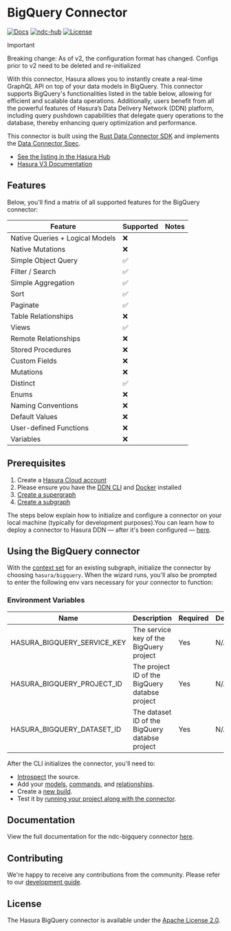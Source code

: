# BigQuery Connector

[![Docs](https://img.shields.io/badge/docs-v3.x-brightgreen.svg?style=flat)](https://hasura.io/docs/3.0)
[![ndc-hub](https://img.shields.io/badge/ndc--hub-bigquery-blue.svg?style=flat)](https://hasura.io/connectors/bigquery)
[![License](https://img.shields.io/badge/license-Apache--2.0-purple.svg?style=flat)](LICENSE.txt)

> [!IMPORTANT]
> Breaking change: As of v2, the configuration format has changed. Configs prior to v2 need to be deleted and re-initialized

With this connector, Hasura allows you to instantly create a real-time GraphQL API on top of your data models in
BigQuery. This connector supports BigQuery's functionalities listed in the table below, allowing for efficient and
scalable data operations. Additionally, users benefit from all the powerful features of Hasura’s Data Delivery Network
(DDN) platform, including query pushdown capabilities that delegate query operations to the database, thereby enhancing
query optimization and performance.

This connector is built using the [Rust Data Connector SDK](https://github.com/hasura/ndc-hub#rusk-sdk) and implements
the [Data Connector Spec](https://github.com/hasura/ndc-spec).

- [See the listing in the Hasura Hub](https://hasura.io/connectors/bigquery)
- [Hasura V3 Documentation](https://hasura.io/docs/3.0/)

## Features

Below, you'll find a matrix of all supported features for the BigQuery connector:

| Feature                         | Supported | Notes |
| ------------------------------- | --------- | ----- |
| Native Queries + Logical Models | ❌        |       |
| Native Mutations                | ❌        |       |
| Simple Object Query             | ✅        |       |
| Filter / Search                 | ✅        |       |
| Simple Aggregation              | ✅        |       |
| Sort                            | ✅        |       |
| Paginate                        | ✅        |       |
| Table Relationships             | ❌        |       |
| Views                           | ✅        |       |
| Remote Relationships            | ❌        |       |
| Stored Procedures               | ❌        |       |
| Custom Fields                   | ❌        |       |
| Mutations                       | ❌        |       |
| Distinct                        | ✅        |       |
| Enums                           | ❌        |       |
| Naming Conventions              | ❌        |       |
| Default Values                  | ❌        |       |
| User-defined Functions          | ❌        |       |
| Variables                       | ❌        |       |

## Prerequisites

1. Create a [Hasura Cloud account](https://console.hasura.io)
2. Please ensure you have the [DDN CLI](https://hasura.io/docs/3.0/cli/installation) and
   [Docker](https://docs.docker.com/engine/install/) installed
3. [Create a supergraph](https://hasura.io/docs/3.0/getting-started/init-supergraph)
4. [Create a subgraph](https://hasura.io/docs/3.0/getting-started/init-subgraph)

The steps below explain how to initialize and configure a connector on your local machine (typically for development
purposes).You can learn how to deploy a connector to Hasura DDN — after it's been configured —
[here](https://hasura.io/docs/3.0/getting-started/deployment/deploy-a-connector).

## Using the BigQuery connector

With the [context set](https://hasura.io/docs/3.0/cli/commands/ddn_context_set/) for an existing subgraph, initialize
the connector by choosing `hasura/bigquery`. When the wizard runs, you'll also be prompted to enter the following env
vars necessary for your connector to function:

### Environment Variables

| Name                        | Description                                    | Required | Default |
| --------------------------- | ---------------------------------------------- | -------- | ------- |
| HASURA_BIGQUERY_SERVICE_KEY | The service key of the BigQuery project        | Yes      | N/A     |
| HASURA_BIGQUERY_PROJECT_ID  | The project ID of the BigQuery databse project | Yes      | N/A     |
| HASURA_BIGQUERY_DATASET_ID  | The dataset ID of the BigQuery databse project | Yes      | N/A     |

After the CLI initializes the connector, you'll need to:

- [Introspect](https://hasura.io/docs/3.0/cli/commands/ddn_connector_introspect) the source.
- Add your [models](https://hasura.io/docs/3.0/cli/commands/ddn_model_add),
  [commands](https://hasura.io/docs/3.0/cli/commands/ddn_command_add), and
  [relationships](https://hasura.io/docs/3.0/cli/commands/ddn_relationship_add).
- Create a [new build](https://hasura.io/docs/3.0/cli/commands/ddn_supergraph_build_local).
- Test it by [running your project along with the connector](https://hasura.io/docs/3.0/cli/commands/ddn_run#examples).

## Documentation

View the full documentation for the ndc-bigquery connector [here](./docs/readme.md).

## Contributing

We're happy to receive any contributions from the community. Please refer to our
[development guide](./docs/development.md).

## License

The Hasura BigQuery connector is available under the [Apache License 2.0](https://www.apache.org/licenses/LICENSE-2.0).
